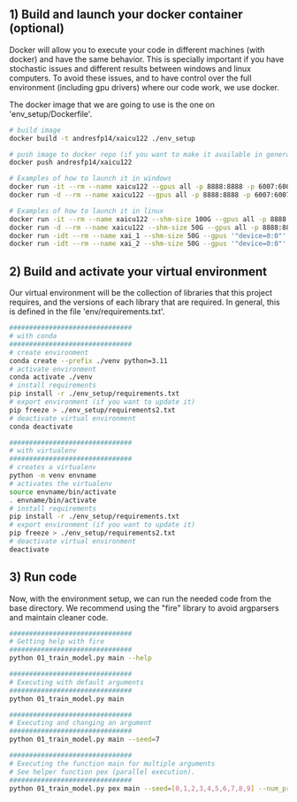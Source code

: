 
## 1) Build and launch your docker container (optional)

Docker will allow you to execute your code in different machines (with docker) and have the same behavior. This is specially important if you have stochastic issues and different results between windows and linux computers. To avoid these issues, and to have control over the full environment (including gpu drivers) where our code work, we use docker.

The docker image that we are going to use is the one on 'env_setup/Dockerfile'.

```bash
# build image
docker build -t andresfp14/xaicu122 ./env_setup

# push image to docker repo (if you want to make it available in general)
docker push andresfp14/xaicu122

# Examples of how to launch it in windows
docker run -it --rm --name xaicu122 --gpus all -p 8888:8888 -p 6007:6007 -v %cd%:/home/example andresfp14/xaicu122
docker run -d --rm --name xaicu122 --gpus all -p 8888:8888 -p 6007:6007 -v %cd%:/home/example andresfp14/xaicu122 bash

# Examples of how to launch it in linux
docker run -it --rm --name xaicu122 --shm-size 100G --gpus all -p 8888:8888 -p 6007:6007 -v $(pwd):/home/example andresfp14/xaicu122 bash
docker run -d --rm --name xaicu122 --shm-size 50G --gpus all -p 8888:8888 -p 6007:6007 -v $(pwd):/home/example andresfp14/xaicu122 bash
docker run -idt --rm --name xai_1 --shm-size 50G --gpus '"device=0:0"' -v ~/data/datasets:/home/example/data/datasets -v $(pwd):/home/example andresfp14/xaicu122
docker run -idt --rm --name xai_2 --shm-size 50G --gpus '"device=0:0"' -v $(pwd):/home/example andresfp14/xaicu122

```

## 2) Build and activate your virtual environment

Our virtual environment will be the collection of libraries that this project requires, and the versions of each library that are required.
In general, this is defined in the file 'env/requirements.txt'.

```bash
###############################
# with conda
###############################
# create environment
conda create --prefix ./venv python=3.11
# activate environment
conda activate ./venv
# install requirements
pip install -r ./env_setup/requirements.txt
# export environment (if you want to update it)
pip freeze > ./env_setup/requirements2.txt
# deactivate virtual environment
conda deactivate

###############################
# with virtualenv
###############################
# creates a virtualenv
python -m venv envname
# activates the virtualenv
source envname/bin/activate
. envname/bin/activate
# install requirements
pip install -r ./env_setup/requirements.txt
# export environment (if you want to update it)
pip freeze > ./env_setup/requirements2.txt
# deactivate virtual environment
deactivate
```

## 3) Run code

Now, with the environment setup, we can run the needed code from the base directory. We recommend using the "fire" library to avoid argparsers and maintain cleaner code.

```bash
###############################
# Getting help with fire
###############################
python 01_train_model.py main --help

###############################
# Executing with default arguments
###############################
python 01_train_model.py main

###############################
# Executing and changing an argument
###############################
python 01_train_model.py main --seed=7

###############################
# Executing the function main for multiple arguments
# See helper function pex (parallel execution).
###############################
python 01_train_model.py pex main --seed=[0,1,2,3,4,5,6,7,8,9] --num_processes=4
```
